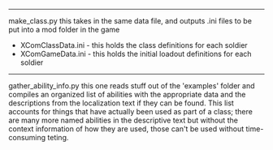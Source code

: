 ----------------------------------------------------------------------------------------------------
make_class.py
this takes in the same data file, and outputs .ini files to be put into a mod folder in the game
* XComClassData.ini - this holds the class definitions for each soldier
* XComGameData.ini - this holds the initial loadout definitions for each soldier

----------------------------------------------------------------------------------------------------
gather_ability_info.py
this one reads stuff out of the 'examples' folder and compiles an organized list of abilities
with the appropriate data and the descriptions from the localization text if they can be found.
This list accounts for things that have actually been used as part of a class; there are many more
named abilities in the descriptive text but without the context information of how they are used,
those can't be used without time-consuming teting.
